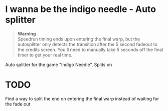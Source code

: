 # I wanna be the indigo needle - Auto splitter

> **Warning**  
> Speedrun timing ends upon entering the final warp, but the autosplitter only detects the transition after the 5 second fadeout to the credits screen.
> You'll need to manually take 5 seconds off the final timer to get your real time.

Auto splitter for the game "Indigo Needle".
Splits on

# TODO
Find a way to split the end on entering the final warp instead of waiting for the fade out